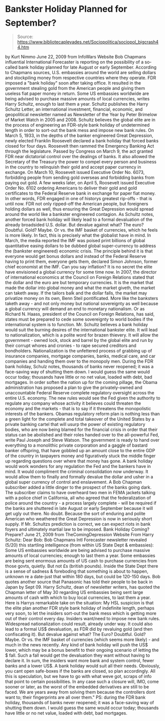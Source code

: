 # Bankster Holiday Planned for September?

> Source: https://www.bibliotecapleyades.net/Sociopolitica/sociopol_bigcrash44.htm

by Kurt Nimmo
June 22, 2009
from
InfoWars Website
Bob Chapmans influential
International Forecaster is reporting
on the possibility of a so-called bank holiday planned for late August or
early September.
According to Chapmans sources,
U.S. embassies
around the world are selling dollars and stockpiling money from
respective countries where they operate.
FDR imposed a "bank holiday" soon after taking office.
It resulted in the government
stealing gold from the American people and giving them useless fiat paper
money in return.
Some US embassies worldwide are being
advised to purchase massive amounts of local currencies, writes Harry
Schultz, enough to last them a year.
Schultz publishes the
Harry Schultz Letter, an international investment, financial,
economic, and geopolitical newsletter named as Newsletter of the Year by
Peter Brimelow of Market Watch in 2005 and 2008.
Schultz believes
the global elite are in the process of
engineering an FDR-style bank holiday of undetermined length in order to
sort-out the bank mess and impose new bank rules.
On March 5, 1933, in the depths of
the banker engineered Great Depression,
newly elected Franklin Roosevelt declared a bank holiday that
forced banks closed for four days. Roosevelt then rammed the Emergency
Banking Act through the legislature. Passed by Congress on March 9, the
act granted FDR near dictatorial control over the dealings of banks. It also
allowed the Secretary of the Treasury the power to compel every person and
business in the country to relinquish their gold and accept paper currency
in exchange.
On March 10, Roosevelt issued
Executive Order No. 6073, forbidding people
from sending gold overseas and forbidding banks from paying out gold. A few
weeks later, on April 5, Roosevelt issued
Executive Order No. 6102 ordering
Americans to deliver their gold and gold certificates to the Federal Reserve
bank in exchange for paper fiat money.
In other words, FDR engaged in one of historys greatest rip-offs - that is
until now.
FDR not only ripped-off the American people, but foreigners holding dollars
as well, thus ensuring the Great Depression would spread around the world
like a bankster engineered contagion.
As Schultz notes, another forced bank holiday will likely lead to a formal
devaluation of the already broadsided U.S. dollar.
But devalue against what? The euro?
Doubtful. Gold? Maybe. Or vs. the IMF basket of currencies, which he
feels is more likely.
In fact, this is precisely what the globalist
have in mind. In March, the media reported
the IMF was poised print billions of
global quantitative easing dollars to be dubbed global super-currency to
address the (bankster engineered) economic crisis.
The principle behind it is that
everyone would get bonus dollars and instead of the Federal Reserve
having to print them, everyone gets them, declared Simon Johnson,
former chief economist at the IMF.
Can you say inflation?
It is no secret the elite have envisioned a global currency for some time
now. In 2007, the director of international economics at the
Council on Foreign Relations stated that the dollar and the euro
are but temporary currencies.
It is the market that made the dollar into
global money and what the market giveth, the market can taketh away.
If the tailors balk and the dollar falls, the market may privatize money
on its own,
Benn Steil pontificated.
More like the banksters taketh away - and
not only money but national sovereignty as well because a global currency
will demand an end to monetary nationalism.
Or as Richard N. Haass, president of the Council on Foreign Relations, has
said,
states must be prepared to cede some
sovereignty to world bodies if the international system is to function.
Mr. Schultz believes a bank holiday would suit
the burning desires of the international bankster elite.
It will lead to nationalization, which is a
polite word for brazen thievery. It will allow the government - owned lock,
stock and barrel by the global elite and run by their corrupt whores and
cronies - to rape secured creditors and bondholders. Nationalization is the
unfettered process of grabbing up of insurance companies, mortgage
companies, banks, medical care, and car companies and handing them over to
the monopoly men.
During the FDR bank holiday, Schulz notes,
thousands of banks never reopened; it was a
face-saving way of shutting them down. I would guess the same would
occur today; thousands have little or no net value, loaded with debt,
bad mortgages.
In order soften the nation up for the coming
pillage, the Obama administration has proposed a plan to give the
privately-owned and unaccountable Federal Reserve complete regulatory
oversight across the entire U.S. economy.
The new rules would see the Fed given the
authority to regulate any company whose activity it believes could
threaten the economy and the markets - that is to say if it threatens the
monopolistic interests of the bankers.
Obamas regulatory reform plan is nothing
less than a green light for the complete and total takeover of the
United States by a private banking cartel that will usurp the power of
existing regulatory bodies, who are now being blamed for the financial
crisis in order that their status can be abolished and their roles
handed over to the all-powerful Fed, write
Paul Joseph and Steve Watson.
The government is ready to hand over
everything to a monolithic private corporation and a gaggle of bastard
banker offspring, that have gobbled up an amount close to the entire GDP
of the country in taxpayers money and figuratively stuck the middle
finger up regarding questions over where that money has gone.
A bank holiday would work wonders for any
regulation the Fed and the bankers have in mind. It would compliment the
criminal consolidation now underway. It would allow them to finally and
formally devalue the dollar and usher in a global super currency of
control and enslavement.
A Bob Chapman subscriber added a little dinger to the prospect of the banks
going dark.
The subscriber claims to have overheard two men
in
FEMA jackets talking with a police chief in California, all who
agreed that the federalization of police around the country - a process
largely complete - will be required if the banks are shuttered in late
August or early September because it will get ugly out there.
No doubt. Because the sort of enduring and polite American who weathered the
Great Depression is now in seriously short supply.
If Mr. Schultzs prediction is correct, we can expect riots in bank foyers
and ultimately martial law to be imposed.
Bank Holiday Coming? Prepare?
June 21, 2009
from
TheComingDepression Website
From Harry Schultz:
Dear Bob:
Bob Chapmans Intl Forecaster newsletter revealed (5/20) this startling
intelligence (from within US State Dept & embassies):
Some US embassies worldwide are being advised to purchase massive
amounts of local currencies; enough to last them a year. Some embassies
are being sent enormous amounts of US cash to purchase currencies from
those govts, quietly. But not £s (british pounds). Inside the
State Dept there is a sense of sadness & foreboding that something is
about to happen, unknown re a date-just that within 180 days, but could
be 120-150 days.
Bob quotes another source that Panasonic has
told their people to be back in Japan by Sept 09.
Harry Schultz, dean of newsletter writers, has quoted the Chapman
letter of May 30 regarding US embassies being sent large amounts of cash
with which to buy local currencies, to last them a year.
Here is Harrys remarkable take on the
situation:
My HSL suspicion is that the elite plan
another FDR style bank holiday of indefinite length, perhaps very
soon, to let the insiders sort-out the bank mess which is getting more
out of their control every day.
Insiders want/need to impose new bank rules.
Widespread nationalization could result, already under way. It could
also lead to a formal US$ devaluation, as FDR did by revaluing gold (and
then confiscating it). But devalue against what? The Euro? Doubtful.
Gold? Maybe. Or vs. the IMF basket of currencies (which seems more
likely) - and much in the news recently.
Any kind of bank holiday will push the US$
lower, which may be a bonus benefit to their ongoing scenario of letting
the $ fall. Such a fall would get the devaluation they want without
having to declare it. In sum, the insiders want more bank and system
control, fewer banks and a lower US$. A bank holiday would suit all
their needs.
Obviously, you cant open safe-boxes if the banks are closed, so plan
accordingly. All this is speculation, but we have to go with what
weve got, scraps of info that point to certain possibilities. In any
case such a closure will, IMO, come sooner or later, as the worst of the
embedded derivatives are still to be faced.
We are years away from solving them because
the controllers dont want to; their fingerprints are all over
them."
PS: during the FDR bank holiday,
thousands of banks never reopened; it was a face-saving way of shutting them
down. I would guess the same would occur today; thousands have little or no
net value, loaded with debt, bad mortgages.
